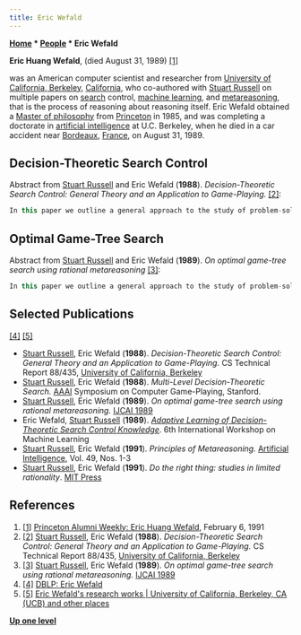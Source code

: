 ```yaml
---
title: Eric Wefald
---
```

**[Home](Home "Home") * [People](People "People") * Eric Wefald**

**Eric Huang Wefald**, (died August 31, 1989) <a id="cite-note-1" href="#cite-ref-1">[1]</a>

was an American computer scientist and researcher from [University of California, Berkeley](University_of_California,_Berkeley "University of California, Berkeley"), [California](https://en.wikipedia.org/wiki/California), who co-authored with [Stuart Russell](Stuart_Russell "Stuart Russell") on multiple papers on [search](Search "Search") control, [machine learning](Learning "Learning"), and [metareasoning](https://en.wiktionary.org/wiki/metareasoning), that is the process of reasoning about reasoning itself.
Eric Wefald obtained a [Master of philosophy](https://en.wikipedia.org/wiki/Master_of_Philosophy) from [Princeton](https://en.wikipedia.org/wiki/Princeton_University) in 1985, and was completing a doctorate in [artificial intelligence](Artificial_Intelligence "Artificial Intelligence") at U.C. Berkeley, when he died in a car accident near [Bordeaux](https://en.wikipedia.org/wiki/Bordeaux), [France](https://en.wikipedia.org/wiki/France), on August 31, 1989.

## Decision-Theoretic Search Control

Abstract from [Stuart Russell](Stuart_Russell "Stuart Russell") and Eric Wefald (**1988**). *Decision-Theoretic Search Control: General Theory and an Application to Game-Playing.* <a id="cite-note-2" href="#cite-ref-2">[2]</a>:

```C++
In this paper we outline a general approach to the study of problem-solving, in which search steps are considered decisions in the same sense as actions in the world. Unlike other metrics in the literature, the value of a search step is defined as a real utility rather than as a quasi-utility, and can therefore be computed directly from a model of the base-level problem-solver. We develop a formula for the value of a search step in a game-playing context using the single-step assumption, namely that a computation step can be evaluated as it was the last to be taken. We prove some meta-level theorems that enable the development of a low- overhead algorithm, MGSS, that chooses search steps in order of highest estimated utility. Although we show that the single-step assumption is untenable in general, a program implemented for the game of [Othello](Othello "Othello") appears to rival an [alpha-beta](Alpha-Beta "Alpha-Beta") search with equal node allocations or time allocations. [Pruning](Pruning "Pruning") and search termination subsumes or improve on many other algorithms. Single-agent search, as in the A algorithm, yields a simpler analysis, and we are currently investigating applications of the algorithm developed for this case. 

```

## Optimal Game-Tree Search

Abstract from [Stuart Russell](Stuart_Russell "Stuart Russell") and Eric Wefald (**1989**). *On optimal game-tree search using rational metareasoning* <a id="cite-note-3" href="#cite-ref-3">[3]</a>:

```C++
In this paper we outline a general approach to the study of problem-solving, in which search steps are considered decisions in the same sense as actions in the world. Unlike other metrics in the literature, the value of a search step is defined as a real utility rather than as a quasi-utility, and can therefore be computed directly from a model of the base-level problem-solver. We develop a formula for the expected value of a search step in a game-playing context using the single-step assumption, namely that a computation step can be evaluated as it was the last to be taken. We prove some meta-level theorems that enable the development of a low-overhead algorithm, MGSS*, that chooses search steps in order of highest estimated utility. Although we show that the single-step assumption is untenable in general, a program implemented for the game of [Othello](Othello "Othello") soundly beats an alpha-beta search while expanding significantly fewer nodes, even though both programs use the same evaluation function. 

```

## Selected Publications

<a id="cite-note-4" href="#cite-ref-4">[4]</a> <a id="cite-note-5" href="#cite-ref-5">[5]</a>

- [Stuart Russell](Stuart_Russell "Stuart Russell"), Eric Wefald (**1988**). *Decision-Theoretic Search Control: General Theory and an Application to Game-Playing.* CS Technical Report 88/435, [University of California, Berkeley](University_of_California,_Berkeley "University of California, Berkeley")
- [Stuart Russell](Stuart_Russell "Stuart Russell"), Eric Wefald (**1988**). *Multi-Level Decision-Theoretic Search.* [AAAI](AAAI "AAAI") Symposium on Computer Game-Playing, Stanford.
- [Stuart Russell](Stuart_Russell "Stuart Russell"), Eric Wefald (**1989**). *On optimal game-tree search using rational metareasoning.* [IJCAI 1989](Conferences#IJCAI1989 "Conferences")
- Eric Wefald, [Stuart Russell](Stuart_Russell "Stuart Russell") (**1989**). *[Adaptive Learning of Decision-Theoretic Search Control Knowledge](https://www.sciencedirect.com/science/article/pii/B978155860036250103X)*. 6th International Workshop on Machine Learning
- [Stuart Russell](Stuart_Russell "Stuart Russell"), Eric Wefald (**1991**). *Principles of Metareasoning.* [Artificial Intelligence](<https://en.wikipedia.org/wiki/Artificial_Intelligence_(journal)>), Vol. 49, Nos. 1-3
- [Stuart Russell](Stuart_Russell "Stuart Russell"), Eric Wefald (**1991**). *Do the right thing: studies in limited rationality*. [MIT Press](https://en.wikipedia.org/wiki/MIT_Press)

## References

1. <a id="cite-ref-1" href="#cite-note-1">[1]</a> [Princeton Alumni Weekly: Eric Huang Wefald](https://paw.princeton.edu/memorial/eric-huang-wefald-85), February 6, 1991
1. <a id="cite-ref-2" href="#cite-note-2">[2]</a> [Stuart Russell](Stuart_Russell "Stuart Russell"), Eric Wefald (**1988**). *Decision-Theoretic Search Control: General Theory and an Application to Game-Playing.* CS Technical Report 88/435, [University of California, Berkeley](University_of_California,_Berkeley "University of California, Berkeley")
1. <a id="cite-ref-3" href="#cite-note-3">[3]</a> [Stuart Russell](Stuart_Russell "Stuart Russell"), Eric Wefald (**1989**). *On optimal game-tree search using rational metareasoning.* [IJCAI 1989](Conferences#IJCAI1989 "Conferences")
1. <a id="cite-ref-4" href="#cite-note-4">[4]</a> [DBLP: Eric Wefald](https://dblp.uni-trier.de/pers/hd/w/Wefald:Eric.htm)
1. <a id="cite-ref-5" href="#cite-note-5">[5]</a> [Eric Wefald's research works | University of California, Berkeley, CA (UCB) and other places](https://www.researchgate.net/scientific-contributions/69792834_Eric_Wefald)

**[Up one level](People "People")**

